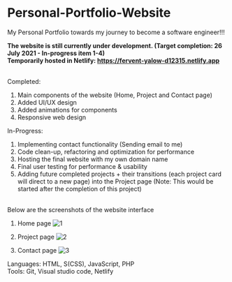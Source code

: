 # Personal-Portfolio-Website
My Personal Portfolio towards my journey to become a software engineer!!!

<b>The website is still currently under development. (Target completion: 26 July 2021 - In-progress item 1-4)
<br>Temporarily hosted in Netlify: https://fervent-yalow-d12315.netlify.app</b>

<br>Completed:
1. Main components of the website (Home, Project and Contact page)
2. Added UI/UX design
3. Added animations for components
4. Responsive web design

In-Progress:
1. Implementing contact functionality (Sending email to me)
2. Code clean-up, refactoring and optimization for performance
3. Hosting the final website with my own domain name
4. Final user testing for performance & usability
5. Adding future completed projects + their transitions (each project card will direct to a new page) into the Project page (Note: This would be started after the completion of this project)

<br>Below are the screenshots of the website interface 
1. Home page
![1](https://user-images.githubusercontent.com/79066503/126907477-d68ef4c9-dafc-42b2-b110-1f253edccd53.PNG)

2. Project page
![2](https://user-images.githubusercontent.com/79066503/126907480-d172a305-e8d7-45fd-96ce-3cef974a8d41.PNG)

3. Contact page
![3](https://user-images.githubusercontent.com/79066503/126907482-5bf98164-b297-4593-8d0c-c1c2983c397c.PNG)


Languages: HTML, S(CSS), JavaScript, PHP
<br>Tools: Git, Visual studio code, Netlify
